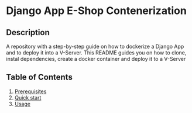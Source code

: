# Django App E-Shop Contenerization

## Description
A repository with a step-by-step guide on how to dockerize a Django App and to deploy it into a V-Server. This README guides you on how to clone, instal dependencies, create a docker container and deploy it to a V-Server

## Table of Contents

1. [Prerequisites](#prerequisites)
2. [Quick start](#quick-start)
3. [Usage](#usage)